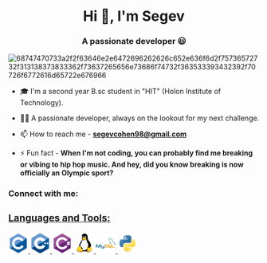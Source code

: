 <h1 align="center">Hi 👋, I'm Segev</h1>
<h3 align="center">A passionate developer 😃</h3>

![68747470733a2f2f63646e2e6472696262626c652e636f6d2f75736572732f313138373833362f73637265656e73686f74732f363533393432392f70726f6772616d65722e676966](https://github.com/user-attachments/assets/61d51c7a-b1d1-433b-a549-8c9988fcb3d0)



- 🎓 I'm a second year B.sc student in "HIT" (Holon Institute of Technology).

- 👨‍💻 A passionate developer, always on the lookout for my next challenge.

- 📫 How to reach me - **segevcohen98@gmail.com**

- ⚡ Fun fact - **When I'm not coding, you can probably find me breaking or vibing to hip hop music. And hey, did you know breaking is now officially an Olympic sport?**

<h3 align="left">Connect with me:
<a href="https://www.linkedin.com/in/segev-cohen2509/">
<p align="left">
</p>

<h3 align="left">Languages and Tools:</h3>
<p align="left"> <a href="https://www.cprogramming.com/" target="_blank" rel="noreferrer"> <img src="https://raw.githubusercontent.com/devicons/devicon/master/icons/c/c-original.svg" alt="c" width="40" height="40"/> </a> <a href="https://www.w3schools.com/cpp/" target="_blank" rel="noreferrer"> <img src="https://raw.githubusercontent.com/devicons/devicon/master/icons/cplusplus/cplusplus-original.svg" alt="cplusplus" width="40" height="40"/> </a> <a href="https://www.w3schools.com/cs/" target="_blank" rel="noreferrer"> <img src="https://raw.githubusercontent.com/devicons/devicon/master/icons/csharp/csharp-original.svg" alt="csharp" width="40" height="40"/> </a> <a href="https://www.linux.org/" target="_blank" rel="noreferrer"> <img src="https://raw.githubusercontent.com/devicons/devicon/master/icons/linux/linux-original.svg" alt="linux" width="40" height="40"/> </a> <a href="https://www.mysql.com/" target="_blank" rel="noreferrer"> <img src="https://raw.githubusercontent.com/devicons/devicon/master/icons/mysql/mysql-original-wordmark.svg" alt="mysql" width="40" height="40"/> </a> <a href="https://www.python.org" target="_blank" rel="noreferrer"> <img src="https://raw.githubusercontent.com/devicons/devicon/master/icons/python/python-original.svg" alt="python" width="40" height="40"/> </a> </p>
